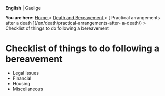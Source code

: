 **English** |  Gaeilge 

**You are here:** [ Home ](/en/) > [ Death and Bereavement ](/en/death/) > [
Practical arrangements after a death ](/en/death/practical-arrangements-after-
a-death/) > Checklist of things to do following a bereavement

#  Checklist of things to do following a bereavement

  * Legal Issues 
  * Financial 
  * Housing 
  * Miscellaneous 
